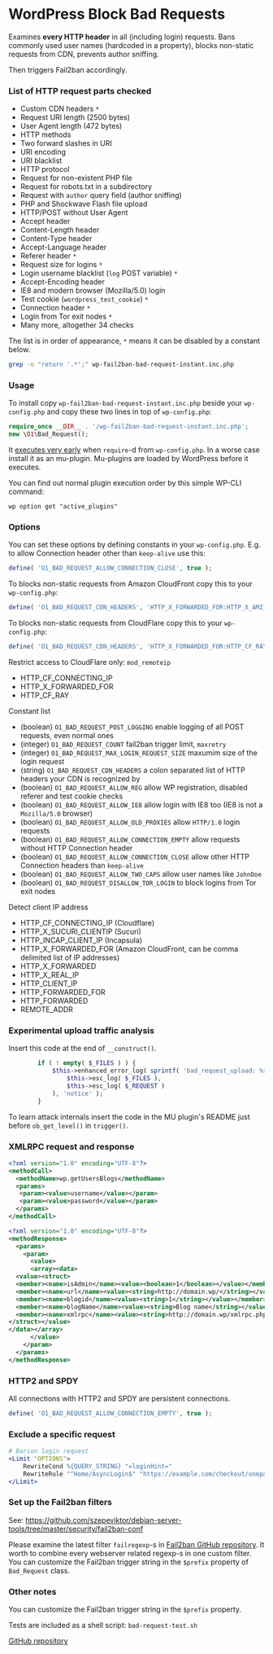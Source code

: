 # WordPress Block Bad Requests

Examines **every HTTP header** in all (including login) requests.
Bans commonly used user names (hardcoded in a property),
blocks non-static requests from CDN, prevents author sniffing.

Then triggers Fail2ban accordingly.

### List of HTTP request parts checked

- Custom CDN headers `*`
- Request URI length (2500 bytes)
- User Agent length (472 bytes)
- HTTP methods
- Two forward slashes in URI
- URI encoding
- URI blacklist
- HTTP protocol
- Request for non-existent PHP file
- Request for robots.txt in a subdirectory
- Request with `author` query field (author sniffing)
- PHP and Shockwave Flash file upload
- HTTP/POST without User Agent
- Accept header
- Content-Length header
- Content-Type header
- Accept-Language header
- Referer header `*`
- Request size for logins `*`
- Login username blacklist (`log` POST variable) `*`
- Accept-Encoding header
- IE8 and modern browser (Mozilla/5.0) login
- Test cookie (`wordpress_test_cookie`) `*`
- Connection header `*`
- Login from Tor exit nodes `*`
- Many more, altogether 34 checks

The list is in order of appearance, `*` means it can be disabled by a constant below.

```bash
grep -o "return '.*';" wp-fail2ban-bad-request-instant.inc.php
```

### Usage

To install copy `wp-fail2ban-bad-request-instant.inc.php`
beside your `wp-config.php` and copy these two lines in top of `wp-config.php`:

```php
require_once __DIR__ . '/wp-fail2ban-bad-request-instant.inc.php';
new \O1\Bad_Request();
```

It [executes very early](https://wordpress.org/plugins/whats-running/) when `require`-d from `wp-config.php`.
In a worse case install it as an mu-plugin.
Mu-plugins are loaded by WordPress before it executes.

You can find out normal plugin execution order by this simple WP-CLI command:

```
wp option get "active_plugins"
```

### Options

You can set these options by defining constants in your `wp-config.php`.
E.g. to allow Connection header other than `keep-alive` use this:

```php
define( 'O1_BAD_REQUEST_ALLOW_CONNECTION_CLOSE', true );
```

To blocks non-static requests from Amazon CloudFront copy this to your `wp-config.php`:

```php
define( 'O1_BAD_REQUEST_CDN_HEADERS', 'HTTP_X_FORWARDED_FOR:HTTP_X_AMZ_CF_ID:HTTP_VIA' );
```

To blocks non-static requests from CloudFlare copy this to your `wp-config.php`:

```php
define( 'O1_BAD_REQUEST_CDN_HEADERS', 'HTTP_X_FORWARDED_FOR:HTTP_CF_RAY:HTTP_CF_CONNECTING_IP' );
```

Restrict access to CloudFlare only: `mod_remoteip`

- HTTP_CF_CONNECTING_IP
- HTTP_X_FORWARDED_FOR
- HTTP_CF_RAY

Constant list

- (boolean) `O1_BAD_REQUEST_POST_LOGGING` enable logging of all POST requests, even normal ones
- (integer) `O1_BAD_REQUEST_COUNT` fail2ban trigger limit, `maxretry`
- (integer) `O1_BAD_REQUEST_MAX_LOGIN_REQUEST_SIZE` maxumim size of the login request
- (string) `O1_BAD_REQUEST_CDN_HEADERS` a colon separated list of HTTP headers your CDN is recognized by
- (boolean) `O1_BAD_REQUEST_ALLOW_REG` allow WP registration, disabled referer and test cookie checks
- (boolean) `O1_BAD_REQUEST_ALLOW_IE8` allow login with IE8 too (IE8 is not a `Mozilla/5.0` browser)
- (boolean) `O1_BAD_REQUEST_ALLOW_OLD_PROXIES` allow `HTTP/1.0` login requests
- (boolean) `O1_BAD_REQUEST_ALLOW_CONNECTION_EMPTY` allow requests without HTTP Connection header
- (boolean) `O1_BAD_REQUEST_ALLOW_CONNECTION_CLOSE` allow other HTTP Connection headers than `keep-alive`
- (boolean) `O1_BAD_REQUEST_ALLOW_TWO_CAPS` allow user names like `JohnDoe`
- (boolean) `O1_BAD_REQUEST_DISALLOW_TOR_LOGIN` to block logins from Tor exit nodes

Detect client IP address

- HTTP_CF_CONNECTING_IP (Cloudflare)
- HTTP_X_SUCURI_CLIENTIP (Sucuri)
- HTTP_INCAP_CLIENT_IP (Incapsula)
- HTTP_X_FORWARDED_FOR (Amazon CloudFront, can be comma delimited list of IP addresses)
- HTTP_X_FORWARDED
- HTTP_X_REAL_IP
- HTTP_CLIENT_IP
- HTTP_FORWARDED_FOR
- HTTP_FORWARDED
- REMOTE_ADDR

### Experimental upload traffic analysis

Insert this code at the end of `__construct()`.

```php
        if ( ! empty( $_FILES ) ) {
            $this->enhanced_error_log( sprintf( 'bad_request_upload: %s, %s',
                $this->esc_log( $_FILES ),
                $this->esc_log( $_REQUEST )
            ), 'notice' );
        }
```

To learn attack internals insert the code in the MU plugin's README just before `ob_get_level()` in `trigger()`.

### XMLRPC request and response

```xml
<?xml version="1.0" encoding="UTF-8"?>
<methodCall>
  <methodName>wp.getUsersBlogs</methodName>
  <params>
   <param><value>username</value></param>
   <param><value>password</value></param>
  </params>
</methodCall>
```

```xml
<?xml version="1.0" encoding="UTF-8"?>
<methodResponse>
  <params>
    <param>
      <value>
      <array><data>
  <value><struct>
  <member><name>isAdmin</name><value><boolean>1</boolean></value></member>
  <member><name>url</name><value><string>http://domain.wp/</string></value></member>
  <member><name>blogid</name><value><string>1</string></value></member>
  <member><name>blogName</name><value><string>Blog name</string></value></member>
  <member><name>xmlrpc</name><value><string>http://domain.wp/xmlrpc.php</string></value></member>
</struct></value>
</data></array>
      </value>
    </param>
  </params>
</methodResponse>
```

### HTTP2 and SPDY

All connections with HTTP2 and SPDY are persistent connections.

```php
define( 'O1_BAD_REQUEST_ALLOW_CONNECTION_EMPTY', true );
```

### Exclude a specific request

```apache
# Barion login request
<Limit "OPTIONS">
    RewriteCond %{QUERY_STRING} "=loginHint="
    RewriteRule "^Home/AsyncLogin$" "https://example.com/checkout/onepage/?" [L]
</Limit>
```

### Set up the Fail2ban filters

See: https://github.com/szepeviktor/debian-server-tools/tree/master/security/fail2ban-conf

Please examine the latest filter `failregexp`-s in
[Fail2ban GitHub repository](https://github.com/fail2ban/fail2ban/blob/master/config/filter.d).
It worth to combine every webserver related regexp-s in one custom filter.
You can customize the Fail2ban trigger string in the `$prefix` property of `Bad_Request` class.

### Other notes

You can customize the Fail2ban trigger string in the `$prefix` property.

Tests are included as a shell script: `bad-request-test.sh`

[GitHub repository](https://github.com/szepeviktor/wordpress-fail2ban)
